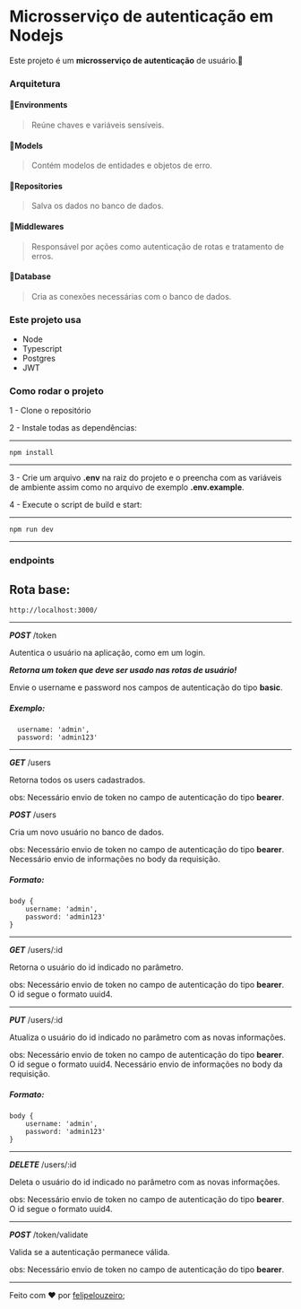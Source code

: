 # Microsserviço de autenticação em Nodejs

Este projeto é um **microsserviço de autenticação** de usuário.👥

### Arquitetura

#### 📂Environments

> Reúne chaves e variáveis sensíveis.

#### 📂Models

> Contém modelos de entidades e objetos de erro.

#### 📂Repositories

> Salva os dados no banco de dados.

#### 📂Middlewares

> Responsável por ações como autenticação de rotas e tratamento de erros.

#### 📂Database

> Cria as conexões necessárias com o banco de dados.

### Este projeto usa

- Node
- Typescript
- Postgres
- JWT

### Como rodar o projeto

1 - Clone o repositório

2 - Instale todas as dependências:

---

    npm install

---

3 - Crie um arquivo **.env** na raiz do projeto e o preencha com as variáveis de ambiente assim como no arquivo de exemplo **.env.example**.

4 - Execute o script de build e start:

---

    npm run dev

---

### endpoints

## **Rota base:**

    http://localhost:3000/

---

**_POST_** /token

Autentica o usuário na aplicação, como em um login.

**_Retorna um token que deve ser usado nas rotas de usuário!_**

Envie o username e password nos campos de autenticação do tipo **basic**.

##### Exemplo:

      username: 'admin',
      password: 'admin123'

---

**_GET_** /users

Retorna todos os users cadastrados.

obs: Necessário envio de token no campo de autenticação do tipo **bearer**.

**_POST_** /users

Cria um novo usuário no banco de dados.

obs: Necessário envio de token no campo de autenticação do tipo **bearer**. Necessário envio de informações no body da requisição.

##### Formato:

    body {
        username: 'admin',
        password: 'admin123'
    }

---

**_GET_** /users/:id

Retorna o usuário do id indicado no parâmetro.

obs: Necessário envio de token no campo de autenticação do tipo **bearer**. O id segue o formato uuid4.

---

**_PUT_** /users/:id

Atualiza o usuário do id indicado no parâmetro com as novas informações.

obs: Necessário envio de token no campo de autenticação do tipo **bearer**. O id segue o formato uuid4. Necessário envio de informações no body da requisição.

##### Formato:

    body {
        username: 'admin',
        password: 'admin123'
    }

---

**_DELETE_** /users/:id

Deleta o usuário do id indicado no parâmetro com as novas informações.

obs: Necessário envio de token no campo de autenticação do tipo **bearer**. O id segue o formato uuid4.

---

**_POST_** /token/validate

Valida se a autenticação permanece válida.

obs: Necessário envio de token no campo de autenticação do tipo **bearer**.

---

Feito com :heart: por [felipelouzeiro]('https://github.com/felipelouzeiro');
